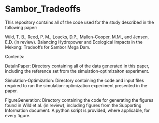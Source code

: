 # Sambor_Tradeoffs

This repository contains all of the code used for the study described in the following paper:

Wild, T. B., Reed, P. M., Loucks, D.P., Mallen-Cooper, M.M., and Jensen, E.D. (in review). Balancing Hydropower and Ecological Impacts in the Mekong: Tradeoffs for Sambor Mega Dam.

Contents:

DataInPaper: Directory containing all of the data generated in this paper, including the reference set from the simulation-optimizaiton experiment.

Simulation-Optimization: Directory containing the code and input files required to run the simulation-optimization experiment presented in the paper.

FigureGeneration: Directory containing the code for generating the figures found in Wild et al. (in review), including figures from the Supporting Information document. A python script is provided, where applicable, for every figure.
